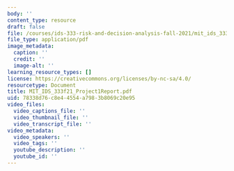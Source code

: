 ```yaml
---
body: ''
content_type: resource
draft: false
file: /courses/ids-333-risk-and-decision-analysis-fall-2021/mit_ids_333f21_project1report.pdf
file_type: application/pdf
image_metadata:
  caption: ''
  credit: ''
  image-alt: ''
learning_resource_types: []
license: https://creativecommons.org/licenses/by-nc-sa/4.0/
resourcetype: Document
title: MIT_IDS_333f21_Project1Report.pdf
uid: 78338d76-c8e4-4554-a798-3b8069c20e95
video_files:
  video_captions_file: ''
  video_thumbnail_file: ''
  video_transcript_file: ''
video_metadata:
  video_speakers: ''
  video_tags: ''
  youtube_description: ''
  youtube_id: ''
---
```

